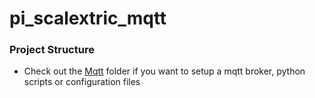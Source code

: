 # pi_scalextric_mqtt

### Project Structure
- Check out the [Mqtt](https://github.com/aliceliveprojects/pi_scalextric_mqtt/tree/master/mqtt) folder if you want to setup a mqtt broker, python scripts or configuration files



